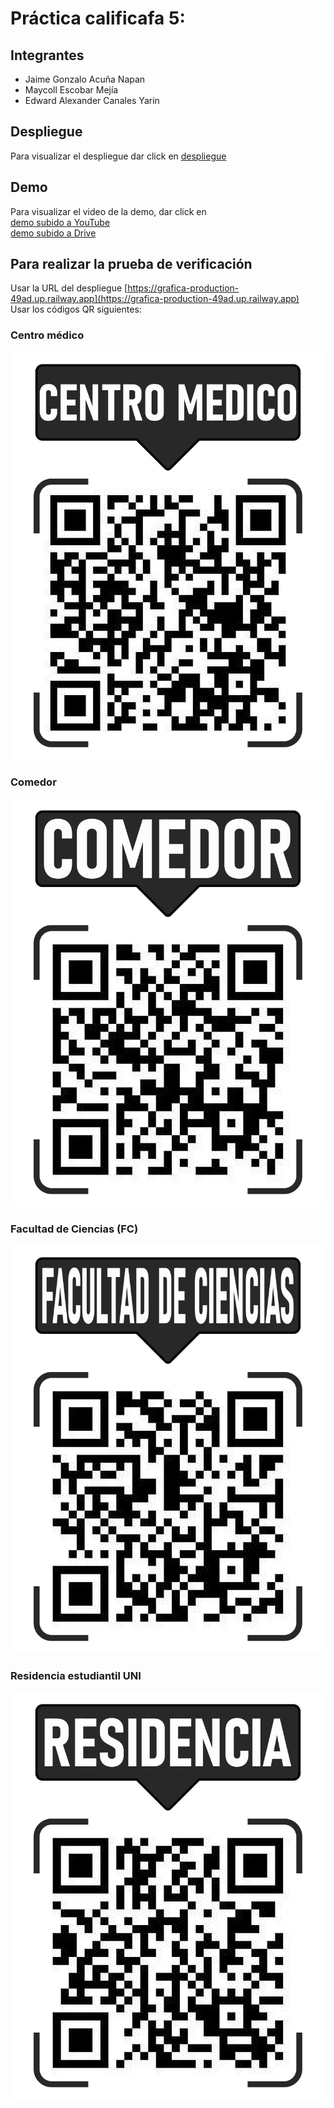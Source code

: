 # Práctica calificafa 5: 
## Integrantes
- Jaime Gonzalo Acuña Napan
- Maycoll Escobar Mejía  
- Edward Alexander Canales Yarin  

## Despliegue
Para visualizar el despliegue dar click en [despliegue](https://grafica-production-49ad.up.railway.app)  

## Demo
Para visualizar el video de la demo, dar click en  
[demo subido a YouTube](https://youtube.com/shorts/PvDpSR0ZeqQ?si=TeLEDb6MczZfAE63)  
[demo subido a Drive](https://drive.google.com/file/d/1L9Ofhzkqhqge_PAh1wMs0iAHrMKCwznQ/view?usp=sharing)

## Para realizar la prueba de verificación
Usar la URL del despliegue [https://grafica-production-49ad.up.railway.app](https://grafica-production-49ad.up.railway.app)   
Usar los códigos QR siguientes:  
### Centro médico
![Centro médico](material%20de%20prueba/CENTRO%20MEDICO.jpg)
### Comedor
![Comedor](material%20de%20prueba/COMEDOR.jpg)
### Facultad de Ciencias (FC)
![FC](material%20de%20prueba/FC.jpg)
### Residencia estudiantil UNI
![Residencia](material%20de%20prueba/RESIDENCIA.jpg)

